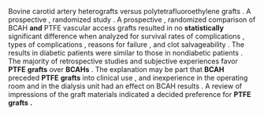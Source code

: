 Bovine carotid artery heterografts versus polytetrafluoroethylene grafts . A prospective , randomized study . A prospective , randomized comparison of BCAH **and** PTFE vascular access grafts resulted in no **statistically** significant difference when analyzed for survival rates of complications , types of complications , reasons for failure , and clot salvageability . The results in diabetic patients were similar to those in nondiabetic patients . The majority of retrospective studies and subjective experiences favor **PTFE** **grafts** over **BCAHs** . The explanation may be part that **BCAH** preceded **PTFE** **grafts** into clinical use , and inexperience in the operating room and in the dialysis unit had an effect on BCAH results . A review of impressions of the graft materials indicated a decided preference for **PTFE** **grafts** **.** 